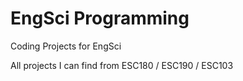 # EngSci Programming
Coding Projects for EngSci

All projects I can find from ESC180 / ESC190 / ESC103
